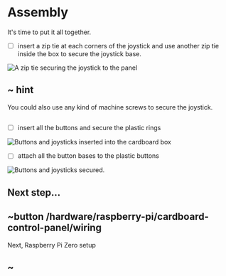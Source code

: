 # Assembly

It's time to put it all together.

- [ ] insert a zip tie at each corners of the joystick and use another zip tie inside the box to secure the joystick base.

![A zip tie securing the joystick to the panel](/static/hardware/raspberry-pi/cardboard-control-panel/zip.jpg)

## ~ hint

You could also use any kind of machine screws to secure the joystick.

##

- [ ] insert all the buttons and secure the plastic rings 

![Buttons and joysticks inserted into the cardboard box](/static/hardware/raspberry-pi/cardboard-control-panel/buttons.jpg)

- [ ] attach all the button bases to the plastic buttons

![Buttons and joysticks secured.](/static/hardware/raspberry-pi/cardboard-control-panel/wired.jpg)

## Next step...


## ~button /hardware/raspberry-pi/cardboard-control-panel/wiring

Next, Raspberry Pi Zero setup

## ~
